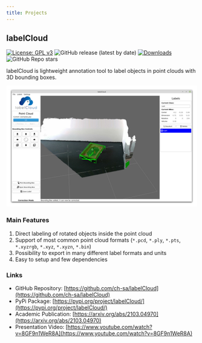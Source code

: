 ```yaml
---
title: Projects
---
```


## labelCloud
[![License: GPL v3](https://img.shields.io/badge/License-GPLv3-blue.svg)](https://www.gnu.org/licenses/gpl-3.0)
![GitHub release (latest by date)](https://img.shields.io/github/v/release/ch-sa/labelCloud)
[![Downloads](https://static.pepy.tech/personalized-badge/labelcloud?period=total&units=international_system&left_color=grey&right_color=blue&left_text=Downloads (pip))](https://pepy.tech/project/labelcloud)
![GitHub Repo stars](https://img.shields.io/github/stars/ch-sa/labelCloud?style=social)


labelCloud is lightweight annotation tool to label objects in point clouds with 3D bounding boxes.

![Screenshot of labelCloud](/assets/img/labelCloud.jpg)

### Main Features
1. Direct labeling of rotated objects inside the point cloud
2. Support of most common point cloud formats (`*.pcd`, `*.ply`, `*.pts`, `*.xyzrgb`, `*.xyz`, `*.xyzn`, `*.bin`)
3. Possibility to export in many different label formats and units
4. Easy to setup and few dependencies


### Links
* GitHub Repository: [https://github.com/ch-sa/labelCloud](https://github.com/ch-sa/labelCloud)
* PyPi Package: [https://pypi.org/project/labelCloud/](https://pypi.org/project/labelCloud/)
* Academic Publication: [https://arxiv.org/abs/2103.04970](https://arxiv.org/abs/2103.04970)
* Presentation Video: [https://www.youtube.com/watch?v=8GF9n1WeR8A](https://www.youtube.com/watch?v=8GF9n1WeR8A)